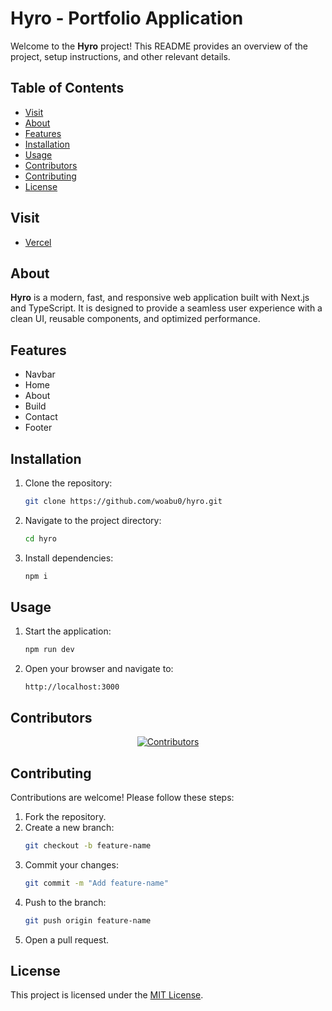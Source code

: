 # Hyro - Portfolio Application

Welcome to the **Hyro** project! This README provides an overview of the project, setup instructions, and other relevant details.

## Table of Contents

- [Visit](#visit)
- [About](#about)
- [Features](#features)
- [Installation](#installation)
- [Usage](#usage)
- [Contributors](#contributors)
- [Contributing](#contributing)
- [License](#license)

## Visit

- [Vercel](https://hyro0.vercel.app/)

## About

**Hyro** is a modern, fast, and responsive web application built with Next.js and TypeScript. It is designed to provide a seamless user experience with a clean UI, reusable components, and optimized performance.

## Features

- Navbar
- Home
- About
- Build
- Contact
- Footer

## Installation

1. Clone the repository:
   ```bash
   git clone https://github.com/woabu0/hyro.git
   ```
2. Navigate to the project directory:
   ```bash
   cd hyro
   ```
3. Install dependencies:
   ```bash
   npm i
   ```

## Usage

1. Start the application:
   ```bash
   npm run dev
   ```
2. Open your browser and navigate to:
   ```
   http://localhost:3000
   ```

## Contributors

<p align="center">
  <a href="https://github.com/woabu0/hyro/graphs/contributors">
    <img src="https://contrib.rocks/image?repo=woabu0/hyro" alt="Contributors" />
  </a>
</p>

## Contributing

Contributions are welcome! Please follow these steps:

1. Fork the repository.
2. Create a new branch:
   ```bash
   git checkout -b feature-name
   ```
3. Commit your changes:
   ```bash
   git commit -m "Add feature-name"
   ```
4. Push to the branch:
   ```bash
   git push origin feature-name
   ```
5. Open a pull request.

## License

This project is licensed under the [MIT License](LICENSE).
